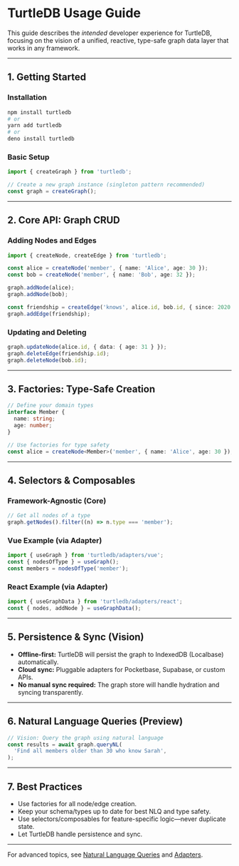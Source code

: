 # TurtleDB Usage Guide

This guide describes the _intended_ developer experience for TurtleDB, focusing on the vision of a unified, reactive, type-safe graph data layer that works in any framework.

---

## 1. Getting Started

### Installation

```sh
npm install turtledb
# or
yarn add turtledb
# or
deno install turtledb
```

### Basic Setup

```ts
import { createGraph } from 'turtledb';

// Create a new graph instance (singleton pattern recommended)
const graph = createGraph();
```

---

## 2. Core API: Graph CRUD

### Adding Nodes and Edges

```ts
import { createNode, createEdge } from 'turtledb';

const alice = createNode('member', { name: 'Alice', age: 30 });
const bob = createNode('member', { name: 'Bob', age: 32 });

graph.addNode(alice);
graph.addNode(bob);

const friendship = createEdge('knows', alice.id, bob.id, { since: 2020 });
graph.addEdge(friendship);
```

### Updating and Deleting

```ts
graph.updateNode(alice.id, { data: { age: 31 } });
graph.deleteEdge(friendship.id);
graph.deleteNode(bob.id);
```

---

## 3. Factories: Type-Safe Creation

```ts
// Define your domain types
interface Member {
  name: string;
  age: number;
}

// Use factories for type safety
const alice = createNode<Member>('member', { name: 'Alice', age: 30 });
```

---

## 4. Selectors & Composables

### Framework-Agnostic (Core)

```ts
// Get all nodes of a type
graph.getNodes().filter((n) => n.type === 'member');
```

### Vue Example (via Adapter)

```ts
import { useGraph } from 'turtledb/adapters/vue';
const { nodesOfType } = useGraph();
const members = nodesOfType('member');
```

### React Example (via Adapter)

```ts
import { useGraphData } from 'turtledb/adapters/react';
const { nodes, addNode } = useGraphData();
```

---

## 5. Persistence & Sync (Vision)

- **Offline-first:** TurtleDB will persist the graph to IndexedDB (Localbase) automatically.
- **Cloud sync:** Pluggable adapters for Pocketbase, Supabase, or custom APIs.
- **No manual sync required:** The graph store will handle hydration and syncing transparently.

---

## 6. Natural Language Queries (Preview)

```ts
// Vision: Query the graph using natural language
const results = await graph.queryNL(
  'Find all members older than 30 who know Sarah',
);
```

---

## 7. Best Practices

- Use factories for all node/edge creation.
- Keep your schema/types up to date for best NLQ and type safety.
- Use selectors/composables for feature-specific logic—never duplicate state.
- Let TurtleDB handle persistence and sync.

---

For advanced topics, see [Natural Language Queries](natural-language-queries.md) and [Adapters](adapters.md).
